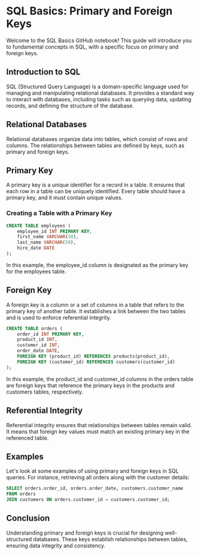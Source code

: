 # SQL Basics: Primary and Foreign Keys

Welcome to the SQL Basics GitHub notebook! This guide will introduce you to fundamental concepts in SQL, with a specific focus on primary and foreign keys.

## Introduction to SQL

SQL (Structured Query Language) is a domain-specific language used for managing and manipulating relational databases. It provides a standard way to interact with databases, including tasks such as querying data, updating records, and defining the structure of the database.

## Relational Databases

Relational databases organize data into tables, which consist of rows and columns. The relationships between tables are defined by keys, such as primary and foreign keys.

## Primary Key

A primary key is a unique identifier for a record in a table. It ensures that each row in a table can be uniquely identified. Every table should have a primary key, and it must contain unique values.

### Creating a Table with a Primary Key

```sql
CREATE TABLE employees (
    employee_id INT PRIMARY KEY,
    first_name VARCHAR(50),
    last_name VARCHAR(50),
    hire_date DATE
);
```
In this example, the employee_id column is designated as the primary key for the employees table.

## Foreign Key

A foreign key is a column or a set of columns in a table that refers to the primary key of another table. It establishes a link between the two tables and is used to enforce referential integrity.
```sql
CREATE TABLE orders (
    order_id INT PRIMARY KEY,
    product_id INT,
    customer_id INT,
    order_date DATE,
    FOREIGN KEY (product_id) REFERENCES products(product_id),
    FOREIGN KEY (customer_id) REFERENCES customers(customer_id)
);
```

In this example, the product_id and customer_id columns in the orders table are foreign keys that reference the primary keys in the products and customers tables, respectively.

## Referential Integrity
Referential integrity ensures that relationships between tables remain valid. It means that foreign key values must match an existing primary key in the referenced table.

## Examples
Let's look at some examples of using primary and foreign keys in SQL queries. For instance, retrieving all orders along with the customer details:

```sql
SELECT orders.order_id, orders.order_date, customers.customer_name
FROM orders
JOIN customers ON orders.customer_id = customers.customer_id;
```

## Conclusion

Understanding primary and foreign keys is crucial for designing well-structured databases. These keys establish relationships between tables, ensuring data integrity and consistency.
